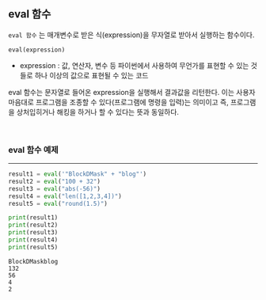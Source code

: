
## eval 함수


`eval 함수` 는 매개변수로 받은 식(expression)을 무자열로 받아서 실행하는 함수이다.

```text
eval(expression)
```

- expression : 값, 연산자, 변수 등 파이썬에서 사용하여 무언가를 표현할 수 있는 것들로 하나 이상의 값으로 표현될 수 있는 코드

eval 함수는 문자열로 들어온 expression을 실행해서 결과값을 리턴한다. 이는 사용자 마음대로 프로그램을 조종할 수 있다(프로그램에 명령을 입력)는 의미이고 즉, 프로그램을 상처입히거나 해킹을 하거나 할 수 있다는 뜻과 동일하다.

<br>

### eval 함수 예제
---


```python
result1 = eval('"BlockDMask" + "blog"')
result2 = eval("100 + 32")
result3 = eval("abs(-56)")
result4 = eval("len([1,2,3,4])")
result5 = eval("round(1.5)")

print(result1)
print(result2)
print(result3)
print(result4)
print(result5)
```
```text
BlockDMaskblog
132
56
4
2
```
